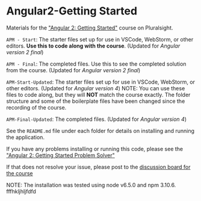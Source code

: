 # Angular2-Getting Started
Materials for the ["Angular 2: Getting Started"](http://bit.ly/Angular2-GettingStarted) course on Pluralsight.

`APM - Start`: The starter files set up for use in VSCode, WebStorm, or other editors. **Use this to code along with the course**. (Updated for <i>Angular version 2 final</i>)

`APM - Final`: The completed files. Use this to see the completed solution from the course. (Updated for <i>Angular version 2 final</i>)

`APM-Start-Updated`: The starter files set up for use in VSCode, WebStorm, or other editors. (Updated for <i>Angular version 4</i>) NOTE: You can use these files to code along, but they will **NOT** match the course exactly. The folder structure and some of the boilerplate files have been changed since the recording of the course.

`APM-Final-Updated`: The completed files. (Updated for <i>Angular version 4</i>)

See the `README.md` file under each folder for details on installing and running the application.

If you have any problems installing or running this code, please see the ["Angular 2: Getting Started Problem Solver"](http://blogs.msmvps.com/deborahk/angular-2-getting-started-problem-solver/)

If that does not resolve your issue, please post to the [discussion board for the course](https://app.pluralsight.com/library/courses/angular-2-getting-started-update/discussion)

NOTE: The installation was tested using node v6.5.0 and npm 3.10.6.
fffhkljhljfdfd